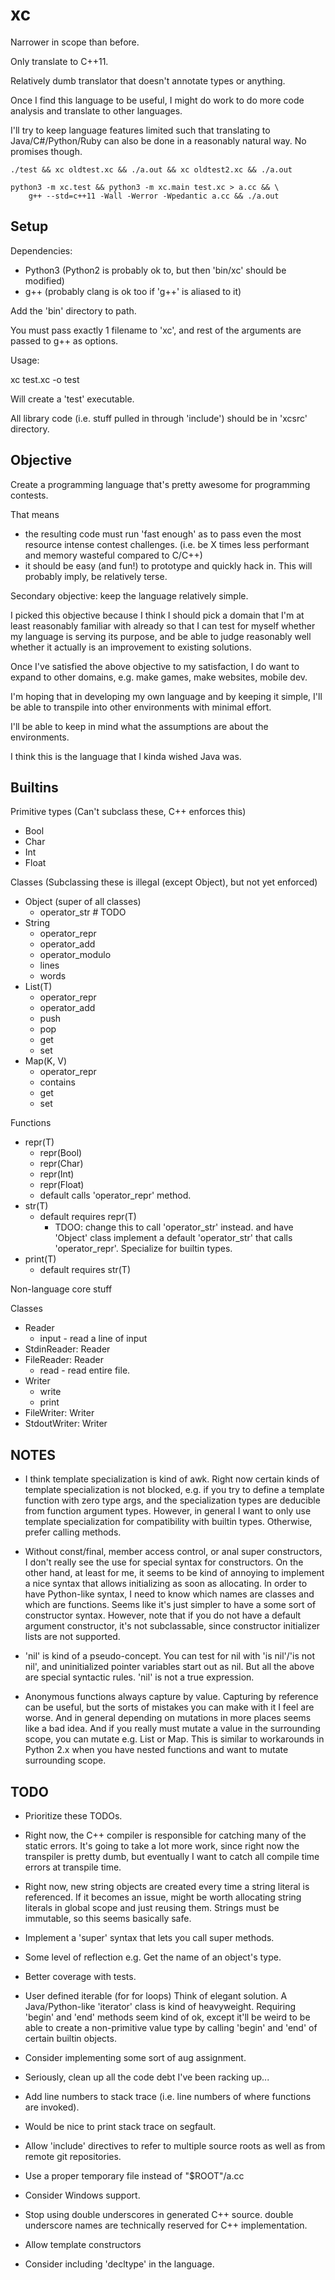# xc

Narrower in scope than before.

Only translate to C++11.

Relatively dumb translator that doesn't annotate types or anything.

Once I find this language to be useful, I might do work to
do more code analysis and translate to other languages.

I'll try to keep language features limited such that translating
to Java/C#/Python/Ruby can also be done in a reasonably natural
way. No promises though.

    ./test && xc oldtest.xc && ./a.out && xc oldtest2.xc && ./a.out

    python3 -m xc.test && python3 -m xc.main test.xc > a.cc && \
        g++ --std=c++11 -Wall -Werror -Wpedantic a.cc && ./a.out

## Setup

Dependencies:
  * Python3 (Python2 is probably ok to, but then 'bin/xc' should be modified)
  * g++ (probably clang is ok too if 'g++' is aliased to it)

Add the 'bin' directory to path.

You must pass exactly 1 filename to 'xc', and rest of the arguments are
passed to g++ as options.

Usage:

  xc test.xc -o test

Will create a 'test' executable.

All library code (i.e. stuff pulled in through 'include') should be in
'xcsrc' directory.

## Objective

Create a programming language that's pretty awesome for programming contests.

That means
  * the resulting code must run 'fast enough' as to pass even the most
    resource intense contest challenges. (i.e. be X times less performant and
    memory wasteful compared to C/C++)
  * it should be easy (and fun!) to prototype and quickly hack in.
    This will probably imply, be relatively terse.

Secondary objective: keep the language relatively simple.

I picked this objective because I think I should pick a domain that I'm
at least reasonably familiar with already so that I can test for myself
whether my language is serving its purpose, and be able to judge reasonably
well whether it actually is an improvement to existing solutions.

Once I've satisfied the above objective to my satisfaction, I do want to
expand to other domains, e.g. make games, make websites, mobile dev.

I'm hoping that in developing my own language and by keeping it simple,
I'll be able to transpile into other environments with minimal effort.

I'll be able to keep in mind what the assumptions are about the environments.

I think this is the language that I kinda wished Java was.

## Builtins

Primitive types (Can't subclass these, C++ enforces this)
  * Bool
  * Char
  * Int
  * Float

Classes (Subclassing these is illegal (except Object), but not yet enforced)
  * Object (super of all classes)
    * operator_str  # TODO
  * String
    * operator_repr
    * operator_add
    * operator_modulo
    * lines
    * words
  * List(T)
    * operator_repr
    * operator_add
    * push
    * pop
    * get
    * set
  * Map(K, V)
    * operator_repr
    * contains
    * get
    * set

Functions
  * repr(T)
    * repr(Bool)
    * repr(Char)
    * repr(Int)
    * repr(Float)
    * default calls 'operator_repr' method.
  * str(T)
    * default requires repr(T)
      * TDOO: change this to call 'operator_str' instead.
        and have 'Object' class implement a default 'operator_str'
        that calls 'operator_repr'.
        Specialize for builtin types.
  * print(T)
    * default requires str(T)

Non-language core stuff

Classes
  * Reader
    * input - read a line of input
  * StdinReader: Reader
  * FileReader: Reader
    * read - read entire file.
  * Writer
    * write
    * print
  * FileWriter: Writer
  * StdoutWriter: Writer

## NOTES

  * I think template specialization is kind of awk.
    Right now certain kinds of template specialization is not blocked,
    e.g. if you try to define a template function with zero type args,
    and the specialization types are deducible from function argument types.
    However, in general I want to only use template specialization for
    compatibility with builtin types.
    Otherwise, prefer calling methods.

  * Without const/final, member access control, or anal super constructors,
    I don't really see the use for special syntax for constructors.
    On the other hand, at least for me, it seems to be kind of annoying to
    implement a nice syntax that allows initializing as soon as allocating.
    In order to have Python-like syntax, I need to know which names are
    classes and which are functions.
    Seems like it's just simpler to have a some sort of constructor syntax.
    However, note that if you do not have a default argument constructor,
    it's not subclassable, since constructor initializer lists are not
    supported.

  * 'nil' is kind of a pseudo-concept.
    You can test for nil with 'is nil'/'is not nil', and
    uninitialized pointer variables start out as nil.
    But all the above are special syntactic rules.
    'nil' is not a true expression.

  * Anonymous functions always capture by value.
    Capturing by reference can be useful, but the sorts of mistakes you
    can make with it I feel are worse. And in general depending on mutations
    in more places seems like a bad idea.
    And if you really must mutate a value in the surrounding scope, you
    can mutate e.g. List or Map. This is similar to workarounds in Python 2.x
    when you have nested functions and want to mutate surrounding scope.

## TODO

  * Prioritize these TODOs.

  * Right now, the C++ compiler is responsible for catching many of the
    static errors.
    It's going to take a lot more work, since right now the transpiler
    is pretty dumb, but eventually I want to catch all compile time
    errors at transpile time.

  * Right now, new string objects are created every time a string literal is
    referenced. If it becomes an issue, might be worth allocating string
    literals in global scope and just reusing them.
    Strings must be immutable, so this seems basically safe.

  * Implement a 'super' syntax that lets you call super methods.

  * Some level of reflection e.g. Get the name of an object's type.

  * Better coverage with tests.

  * User defined iterable (for for loops)
    Think of elegant solution.
    A Java/Python-like 'iterator' class is kind of heavyweight.
    Requiring 'begin' and 'end' methods seem kind of ok, except
    it'll be weird to be able to create a non-primitive value type
    by calling 'begin' and 'end' of certain builtin objects.

  * Consider implementing some sort of aug assignment.

  * Seriously, clean up all the code debt I've been racking up...

  * Add line numbers to stack trace (i.e. line numbers of where
    functions are invoked).

  * Would be nice to print stack trace on segfault.

  * Allow 'include' directives to refer to multiple source roots as well
    as from remote git repositories.

  * Use a proper temporary file instead of "$ROOT"/a.cc

  * Consider Windows support.

  * Stop using double underscores in generated C++ source.
    double underscore names are technically reserved for C++ implementation.

  * Allow template constructors

  * Consider including 'decltype' in the language.
